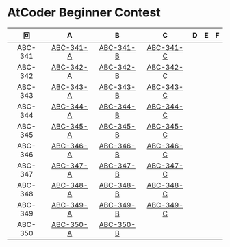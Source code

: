 # AtCoder Beginner Contest

| 回 | A | B | C | D | E | F |
|:---:|:---:|:---:|:---:|:---:|:---:|:---:|
| ABC-341 | [ABC-341-A](ABC-341-A.py) | [ABC-341-B](ABC-341-B.py) | [ABC-341-C](ABC-341-C.py) |  |  |  |
| ABC-342 | [ABC-342-A](ABC-342-A.py) | [ABC-342-B](ABC-342-B.py) | [ABC-342-C](ABC-342-C.py) |  |  |  |
| ABC-343 | [ABC-343-A](ABC-343-A.py) | [ABC-343-B](ABC-343-B.py) | [ABC-343-C](ABC-343-C.py) |  |  |  |
| ABC-344 | [ABC-344-A](ABC-344-A.py) | [ABC-344-B](ABC-344-B.py) | [ABC-344-C](ABC-344-C.py) |  |  |  |
| ABC-345 | [ABC-345-A](ABC-345-A.py) | [ABC-345-B](ABC-345-B.py) | [ABC-345-C](ABC-345-C.py) |  |  |  |
| ABC-346 | [ABC-346-A](ABC-346-A.py) | [ABC-346-B](ABC-346-B.py) | [ABC-346-C](ABC-346-C.py) |  |  |  |
| ABC-347 | [ABC-347-A](ABC-347-A.py) | [ABC-347-B](ABC-347-B.py) | [ABC-347-C](ABC-347-C.py) |  |  |  |
| ABC-348 | [ABC-348-A](ABC-348-A.py) | [ABC-348-B](ABC-348-B.py) | [ABC-348-C](ABC-348-C.py) |  |  |  |
| ABC-349 | [ABC-349-A](ABC-349-A.py) | [ABC-349-B](ABC-349-B.py) | [ABC-349-C](ABC-349-C.py) |  |  |  |
| ABC-350 | [ABC-350-A](ABC-350-A.py) | [ABC-350-B](ABC-350-B.py) |  |  |  |  |
